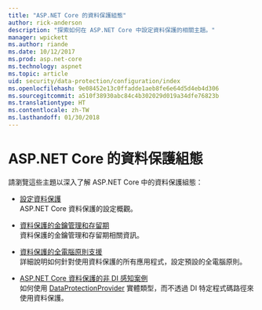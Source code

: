 ```yaml
---
title: "ASP.NET Core 的資料保護組態"
author: rick-anderson
description: "探索如何在 ASP.NET Core 中設定資料保護的相關主題。"
manager: wpickett
ms.author: riande
ms.date: 10/12/2017
ms.prod: asp.net-core
ms.technology: aspnet
ms.topic: article
uid: security/data-protection/configuration/index
ms.openlocfilehash: 9e08452e13c0ffadde1aeb8fe6e64d5d4eb4d306
ms.sourcegitcommit: a510f38930abc84c4b302029d019a34dfe76823b
ms.translationtype: HT
ms.contentlocale: zh-TW
ms.lasthandoff: 01/30/2018
---
```

# <a name="data-protection-configuration-in-aspnet-core"></a>ASP.NET Core 的資料保護組態

請瀏覽這些主題以深入了解 ASP.NET Core 中的資料保護組態：

* [設定資料保護](xref:security/data-protection/configuration/overview)  
  ASP.NET Core 資料保護的設定概觀。

* [資料保護的金鑰管理和存留期](xref:security/data-protection/configuration/default-settings)  
  資料保護的金鑰管理和存留期相關資訊。

* [資料保護的全電腦原則支援](xref:security/data-protection/configuration/machine-wide-policy)  
  詳細說明如何針對使用資料保護的所有應用程式，設定預設的全電腦原則。

* [ASP.NET Core 資料保護的非 DI 感知案例](xref:security/data-protection/configuration/non-di-scenarios)  
  如何使用 [DataProtectionProvider](/dotnet/api/Microsoft.AspNetCore.DataProtection.DataProtectionProvider) 實體類型，而不透過 DI 特定程式碼路徑來使用資料保護。
